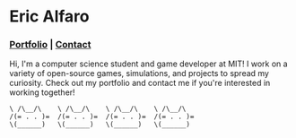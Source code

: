 # Eric Alfaro 
### [Portfolio](https://ericalfaro.dev/) | [Contact](alfaroeric127@gmail.com)

Hi, I'm a computer science student and game developer at MIT! I work on a variety of open-source games, simulations, and projects to spread my curiosity. Check out my portfolio and contact me if you're interested in working together!

```
\ /\__/\    \ /\__/\    \ /\__/\    \ /\__/\  
/(= . . )=  /(= . . )=  /(= . . )=  /(= . . )=
\(______)   \(______)   \(______)   \(______)
``` 
